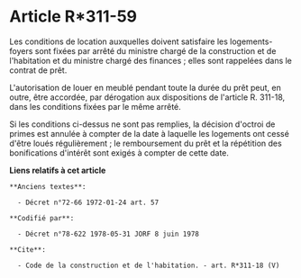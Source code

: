 # Article R*311-59

Les conditions de location auxquelles doivent satisfaire les logements-foyers sont fixées par arrêté du ministre chargé de la
construction et de l'habitation et du ministre chargé des finances ; elles sont rappelées dans le contrat de prêt. 

L'autorisation de louer en meublé pendant toute la durée du prêt peut, en outre, être accordée, par dérogation aux
dispositions de l'article R. 311-18, dans les conditions fixées par le même arrêté. 

Si les conditions ci-dessus ne sont pas remplies, la décision d'octroi de primes est annulée à compter de la date à laquelle
les logements ont cessé d'être loués régulièrement ; le remboursement du prêt et la répétition des bonifications d'intérêt
sont exigés à compter de cette date.

**Liens relatifs à cet article**

	**Anciens textes**:

	  - Décret n°72-66 1972-01-24 art. 57

	**Codifié par**:

	  - Décret n°78-622 1978-05-31 JORF 8 juin 1978

	**Cite**:

	  - Code de la construction et de l'habitation. - art. R*311-18 (V)

